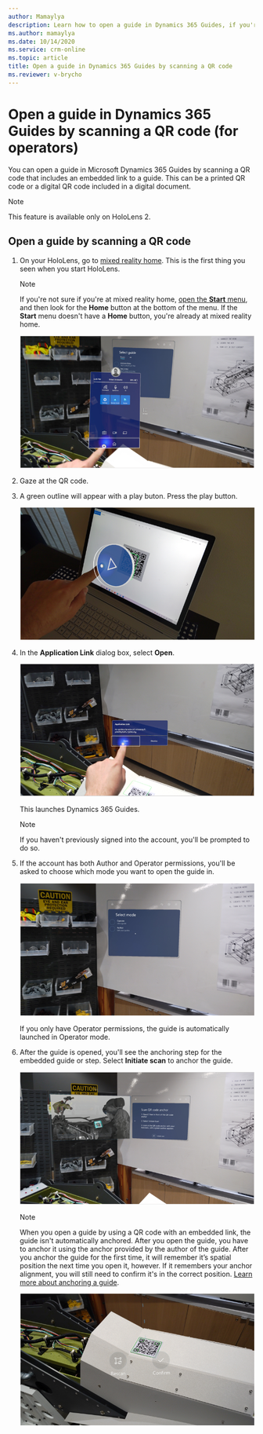 ```yaml
---
author: Mamaylya
description: Learn how to open a guide in Dynamics 365 Guides, if you're an operator, by scanning a QR code
ms.author: mamaylya
ms.date: 10/14/2020
ms.service: crm-online
ms.topic: article
title: Open a guide in Dynamics 365 Guides by scanning a QR code
ms.reviewer: v-brycho
---
```


# Open a guide in Dynamics 365 Guides by scanning a QR code (for operators)

You can open a guide in Microsoft Dynamics 365 Guides by scanning a QR code that includes an embedded link to a guide. This can be a printed QR code or a digital QR code 
included in a digital document. 

> [!NOTE]
> This feature is available only on HoloLens 2.
 
## Open a guide by scanning a QR code

1. On your HoloLens, go to [mixed reality home](https://docs.microsoft.com/hololens/hololens2-basic-usage#start-menu-mixed-reality-home-and-apps). This is the first thing you seen when you start HoloLens.

    > [!NOTE]
    > If you're not sure if you're at mixed reality home, [open the **Start** menu](https://docs.microsoft.com/hololens/hololens2-basic-usage#start-menu-mixed-reality-home-and-app), and then look for the **Home** button at the bottom of the menu. If the **Start** menu doesn't have a **Home** button, you're already at mixed reality home.
    
     ![Screen shot of mixed reality home](media/qr-code-open-mixed-reality-home.PNG "Screen shot of mixed reality home")

2. Gaze at the QR code.
 
3. A green outline will appear with a play buton. Press the play button. 

    ![Green outline and play button](media/embed-qr-code-digital.PNG "Green outline and play button")
    
4. In the **Application Link** dialog box, select **Open**.

    ![Application Link dialog box with Open button](media/qr-code-open-application-link.PNG "Application Link dialog box with Open button")

     This launches Dynamics 365 Guides.    
    
    > [!NOTE] 
    > If you haven't previously signed into the account, you'll be prompted to do so. 
    
5. If the account has both Author and Operator permissions, you'll be asked to choose which mode you want to open the guide in. 

    ![Select mode dialog box](media/qr-code-open-select-mode.PNG "Select mode dialog box")

    If you only have Operator permissions, the guide is automatically launched in Operator mode.    
    
6. After the guide is opened, you'll see the anchoring step for the embedded guide or step. Select **Initiate scan** to anchor the guide.
    
    ![Scan QR code anchor dialog box](media/qr-code-open-anchor-step.PNG "Scan QR code anchor dialog box")
 
    > [!NOTE]
    > When you open a guide by using a QR code with an embedded link, the guide isn't automatically anchored. After you open the guide, you have to anchor it using the anchor
    provided by the author of the guide. After you anchor the guide for the first time, it will remember it’s spatial position the next time you open it, however. 
    If it remembers your anchor alignment, you will still need to confirm it's in the correct position. [Learn more about anchoring a guide](operator-anchor.md).
    
    ![Example of Confirm button for confirming anchor position](media/qr-code-open-confirm-anchor.PNG "Example of Confirm button for confirming anchor position")
    
